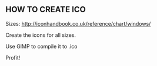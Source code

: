 HOW TO CREATE ICO
-------------------

Sizes: http://iconhandbook.co.uk/reference/chart/windows/

Create the icons for all sizes.

Use GIMP to compile it to .ico

Profit!
